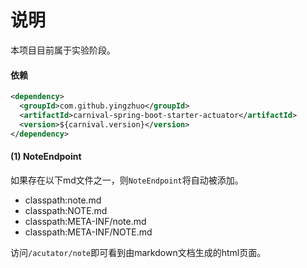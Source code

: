 # 说明

本项目目前属于实验阶段。

#### 依赖

```xml
<dependency>
  <groupId>com.github.yingzhuo</groupId>
  <artifactId>carnival-spring-boot-starter-actuator</artifactId>
  <version>${carnival.version}</version>
</dependency>
```

#### (1) NoteEndpoint

如果存在以下md文件之一，则`NoteEndpoint`将自动被添加。

* classpath:note.md
* classpath:NOTE.md
* classpath:META-INF/note.md
* classpath:META-INF/NOTE.md

访问`/acutator/note`即可看到由markdown文档生成的html页面。

